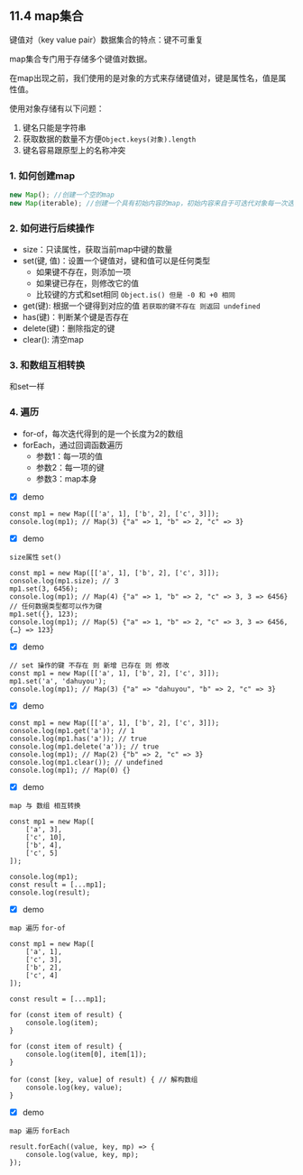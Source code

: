 ## 11.4 map集合

键值对（key value pair）数据集合的特点：键不可重复

map集合专门用于存储多个键值对数据。

在map出现之前，我们使用的是对象的方式来存储键值对，键是属性名，值是属性值。

使用对象存储有以下问题：

1. 键名只能是字符串
2. 获取数据的数量不方便`Object.keys(对象).length`
3. 键名容易跟原型上的名称冲突

### 1. 如何创建map

```js
new Map(); //创建一个空的map
new Map(iterable); //创建一个具有初始内容的map，初始内容来自于可迭代对象每一次迭代的结果，但是，它要求每一次迭代的结果必须是一个长度为2的数组，数组第一项表示键，数组的第二项表示值
```

### 2. 如何进行后续操作

- size：只读属性，获取当前map中键的数量
- set(键, 值)：设置一个键值对，键和值可以是任何类型
  - 如果键不存在，则添加一项
  - 如果键已存在，则修改它的值
  - 比较键的方式和set相同 `Object.is() 但是 -0 和 +0 相同`
- get(键): 根据一个键得到对应的值 `若获取的键不存在 则返回 undefined`
- has(键)：判断某个键是否存在
- delete(键)：删除指定的键
- clear(): 清空map


### 3. 和数组互相转换

和set一样

### 4. 遍历

- for-of，每次迭代得到的是一个长度为2的数组
- forEach，通过回调函数遍历
  - 参数1：每一项的值
  - 参数2：每一项的键
  - 参数3：map本身

- [x] demo

```js{cmd='node'}
const mp1 = new Map([['a', 1], ['b', 2], ['c', 3]]);
console.log(mp1); // Map(3) {"a" => 1, "b" => 2, "c" => 3}
```

- [x] demo

`size属性` `set()`

```js{cmd='node'}
const mp1 = new Map([['a', 1], ['b', 2], ['c', 3]]);
console.log(mp1.size); // 3
mp1.set(3, 6456);
console.log(mp1); // Map(4) {"a" => 1, "b" => 2, "c" => 3, 3 => 6456}
// 任何数据类型都可以作为键
mp1.set({}, 123);
console.log(mp1); // Map(5) {"a" => 1, "b" => 2, "c" => 3, 3 => 6456, {…} => 123}
```

- [x] demo

```js{cmd='node'}
// set 操作的键 不存在 则 新增 已存在 则 修改
const mp1 = new Map([['a', 1], ['b', 2], ['c', 3]]);
mp1.set('a', 'dahuyou');
console.log(mp1); // Map(3) {"a" => "dahuyou", "b" => 2, "c" => 3}
```

- [x] demo

```js{cmd='node'}
const mp1 = new Map([['a', 1], ['b', 2], ['c', 3]]);
console.log(mp1.get('a')); // 1
console.log(mp1.has('a')); // true
console.log(mp1.delete('a')); // true
console.log(mp1); // Map(2) {"b" => 2, "c" => 3}
console.log(mp1.clear()); // undefined
console.log(mp1); // Map(0) {}
```

- [x] demo

`map 与 数组 相互转换`

```js{cmd='node'}
const mp1 = new Map([
    ['a', 3],
    ['c', 10],
    ['b', 4],
    ['c', 5]
]);

console.log(mp1);
const result = [...mp1];
console.log(result);
```

- [x] demo

`map 遍历` `for-of`

```js{cmd='node' id='09:15:59'}
const mp1 = new Map([
    ['a', 1],
    ['c', 3],
    ['b', 2],
    ['c', 4]
]);

const result = [...mp1];
```

```js{cmd='node' continue='09:15:59'}
for (const item of result) {
    console.log(item);
}
```

```js{cmd='node' continue='09:15:59'}
for (const item of result) {
    console.log(item[0], item[1]);
}
```

```js{cmd='node' continue='09:15:59'}
for (const [key, value] of result) { // 解构数组
    console.log(key, value);
}
```

- [x] demo

`map 遍历` `forEach`

```js{cmd='node' continue='09:15:59'}
result.forEach((value, key, mp) => {
    console.log(value, key, mp);
});
```
